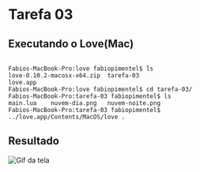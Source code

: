 # Tarefa 03


Executando o Love(Mac)
---

```shell

Fabios-MacBook-Pro:love fabiopimentel$ ls
love-0.10.2-macosx-x64.zip  tarefa-03
love.app
Fabios-MacBook-Pro:love fabiopimentel$ cd tarefa-03/
Fabios-MacBook-Pro:tarefa-03 fabiopimentel$ ls
main.lua    nuvem-dia.png   nuvem-noite.png
Fabios-MacBook-Pro:tarefa-03 fabiopimentel$ ../love.app/Contents/MacOS/love .

```

Resultado
---
![Gif da tela](https://www.dropbox.com/s/v6kk4rfpugm4dh6/execucao.gif)   


